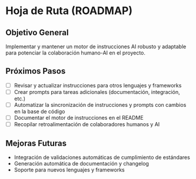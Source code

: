 # Hoja de Ruta (ROADMAP)

## Objetivo General
Implementar y mantener un motor de instrucciones AI robusto y adaptable para potenciar la colaboración humano-AI en el proyecto.

## Próximos Pasos
- [ ] Revisar y actualizar instrucciones para otros lenguajes y frameworks
- [ ] Crear prompts para tareas adicionales (documentación, integración, etc.)
- [ ] Automatizar la sincronización de instrucciones y prompts con cambios en la base de código
- [ ] Documentar el motor de instrucciones en el README
- [ ] Recopilar retroalimentación de colaboradores humanos y AI

## Mejoras Futuras
- Integración de validaciones automáticas de cumplimiento de estándares
- Generación automática de documentación y changelog
- Soporte para nuevos lenguajes y frameworks
